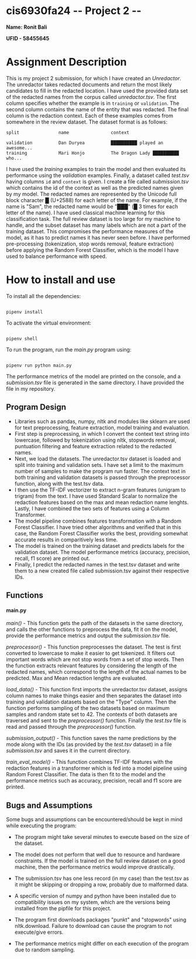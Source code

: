 
  

  

  

# cis6930fa24 -- Project 2 --

  

  

  

**Name: Ronit Bali**

**UFID - 58455645**

  

  

  

# Assignment Description

  

  

  

This is my project 2 submission, for which I have created an _Unredactor_. The unredactor takes redacted documents and return the most likely candidates to fill in the redacted location. I have used the provided data set of the redacted names from the corpus called _unredactor.tsv_. The first column specifies whether the example is in `training` or `validation`. The second column contains the name of the entity that was redacted. The final column is the redaction context. Each of these examples comes from somewhere in the review dataset. The dataset format is as follows:
```
split				name				context

validation			Dan Duryea			██████████ played an awesome...
training			Mari Honjo			The Dragon Lady ██████████ who...
```
I have used the _training_ examples to train the model and then evaluated its performance using the _validation_ examples. Finally, a dataset called _test.tsv_ having columns `id` and `context` is given. I create a file called _submission.tsv_ which contains the id of the context as well as the predicted names given by my model. The redacted names are represented by the Unicode full block character █ (U+2588) for each letter of the name. For example, if the name is "Sam", the redacted name would be "███" (█ 3 times for each letter of the name). 
I have used classical machine learning for this classification task. The full review dataset is too large for my machine to handle, and the subset dataset has many labels which are not a part of the training dataset. This compromises the performance measures of the model, as it has to predict names it has never seen before. I have performed pre-processing (tokenization, stop words removal, feature extraction) before applying the Random Forest Classifier, which is the model I have used to balance performance with speed. 

# How to install and use

  

To install all the dependencies:

  

```

pipenv install

```

  

To activate the virtual environment:

  

```

pipenv shell

```

  
  

To run the program, run the _main.py_ program using:

  

```

pipenv run python main.py 

```


  
The performance metrics of the model are printed on the console, and a _submission.tsv_ file is generated in the same directory. I have provided the file in my repository.

## Program Design

- Libraries such as pandas, numpy, nltk and modules like sklearn are used for text preprocessing, feature extraction, model training and evaluation.
- First step is preprocessing, in which I convert the context text string into lowercase, followed by tokenization using nltk, stopwords removal, puntuation filtering and feature extraction related to the redacted names. 
- Next, we load the datasets. The unredactor.tsv dataset is loaded and split into training and validation sets. I have set a limit to the maximum number of samples to make the program run faster. The context text in both training and validation datasets is passed through the preprocessor function, along with the test.tsv data.
- I then use the TF-IDF vectorizer to extract n-gram features (unigram to trigram) from the text. I have used Standard Scalar to normalize the redaction features based on the max and mean redaction name lenghts. Lastly, I have combined the two sets of features using a Column Transformer.
- The model pipeline combines features transformation with a Random Forest Classifier. I have tried other algorithms and verified that in this case, the Random Forest Classifier works the best, providing somewhat accurate results in comparitively less time.
- The model is trained on the training dataset and predicts labels for the validation dataset. The model performance metrics (accuracy, precision, recall, f1 score) are printed out. 
- Finally, I predict the redacted names in the test.tsv dataset and write them to a new created file called submission.tsv against their respective IDs. 
  

## Functions

  

#### main.py

  

*main()* - This function gets the path of the datasets in the same directory, and calls the other functions to preprocess the data, fit it on the model, provide the performance metrics and output the _submission.tsv_ file.

  

_preprocessor()_ - This function preprocesses the dataset. The test is first converted to lowercase to make it easier to get tokenized. It filters out important words which are not stop words from a set of stop words. Then the function extracts relevant features by considering the length of the redacted names, which correspond to the length of the actual names to be predicted. Max and Mean redaction lengths are evaluated. 


*load_data()* - This function first imports the unredactor.tsv dataset, assigns column names to make things easier and then separates the dataset into training and validation datasets based on the "Type" column. Then the function performs sampling of the two datasets based on maximum samples and random state set to 42. The contexts of both datasets are traversed and sent to the _preprocessor()_ function. Finally the _test.tsv_ file is read and passed through the _preprocessor()_ function.


  *submission_output()* - This function saves the name predictions by the mode along with the IDs (as provided by the _test.tsv_ dataset) in a file _submission.tsv_ and saves it in the current directory.


*train_eval_model()* - This function combines TF-IDF features with the redaction features  in a transformer which is fed into a model pipeline using Random Forest Classifier. The data is then fit to the model and the performance metrics such as accuracy, precision, recall and f1 score are printed. 




## Bugs and Assumptions

  

Some bugs and assumptions can be encountered/should be kept in mind while executing the program:

  

- The program might take several minutes to execute based on the size of the dataset.
- The model does not perform that well due to resource and hardware constraints. If the model is trained on the full review dataset on a good machine, then the performance metrics would improve drastically.
- The submission.tsv has one less record (in my case) than the test.tsv as it might be skipping or dropping a row, probably due to malformed data.
- A specific version of numpy and python have been installed due to compatibility issues on my system, which are the versions being installed from the pipfile for this project.

- The program first downloads packages "punkt" and "stopwords" using nltk.download. Failure to download can cause the program to not execute/give errors.

- The performance metrics might differ on each execution of the program due to random sampling.